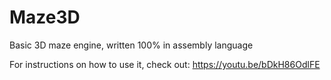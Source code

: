 # Maze3D
Basic 3D maze engine, written 100% in assembly language

For instructions on how to use it, check out: https://youtu.be/bDkH86OdlFE
